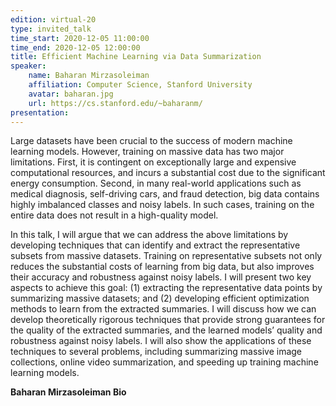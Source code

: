 ```yaml
---
edition: virtual-20
type: invited_talk
time_start: 2020-12-05 11:00:00
time_end: 2020-12-05 12:00:00
title: Efficient Machine Learning via Data Summarization
speaker:
    name: Baharan Mirzasoleiman 
    affiliation: Computer Science, Stanford University
    avatar: baharan.jpg
    url: https://cs.stanford.edu/~baharanm/
presentation: 
---
```

Large datasets have been crucial to the success of modern machine learning models. However, training on massive data has two major limitations. First, it is contingent on exceptionally large and expensive computational resources, and incurs a substantial cost due to the significant energy consumption. Second, in many real-world applications such as medical diagnosis, self-driving cars, and fraud detection, big data contains highly imbalanced classes and noisy labels. In such cases, training on the entire data does not result in a high-quality model.  

In this talk, I will argue that we can address the above limitations by developing techniques that can identify and extract the representative subsets from massive datasets. Training on representative subsets not only reduces the substantial costs of learning from big data, but also improves their accuracy and robustness against noisy labels. I will present two key aspects to achieve this goal: (1) extracting the representative data points by summarizing massive datasets; and (2) developing efficient optimization methods to learn from the extracted summaries. I will discuss how we can develop theoretically rigorous techniques that provide strong guarantees for the quality of the extracted summaries, and the learned models’ quality and robustness against noisy labels. I will also show the applications of these techniques to several problems, including summarizing massive image collections, online video summarization, and speeding up training machine learning models.

**Baharan Mirzasoleiman Bio** 